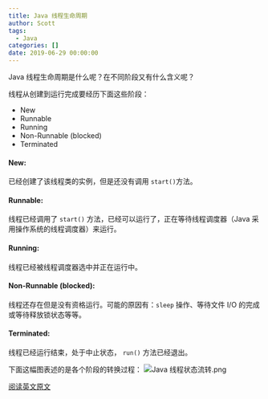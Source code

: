 ```yaml
---
title: Java 线程生命周期
author: Scott
tags:
  - Java
categories: []
date: 2019-06-29 00:00:00
---
```


Java 线程生命周期是什么呢？在不同阶段又有什么含义呢？
<!--more-->

线程从创建到运行完成要经历下面这些阶段：

* New
* Runnable
* Running
* Non-Runnable (blocked)
* Terminated

#### New:
已经创建了该线程类的实例，但是还没有调用 `start()`方法。

#### Runnable:
线程已经调用了 `start()` 方法，已经可以运行了，正在等待线程调度器（Java 采用操作系统的线程调度器）来运行。

#### Running:

线程已经被线程调度器选中并正在运行中。

#### Non-Runnable (blocked):
线程还存在但是没有资格运行。可能的原因有：`sleep` 操作、等待文件 I/O 的完成或等待释放锁状态等等。

#### Terminated:
线程已经运行结束，处于中止状态， `run()` 方法已经退出。

下面这幅图表述的是各个阶段的转换过程：
![Java 线程状态流转.png](http://upload-images.jianshu.io/upload_images/1247999-1a6c9e0b8d35bf6b.png?imageMogr2/auto-orient/strip%7CimageView2/2/w/1240)

[阅读英文原文](http://www.techbeamers.com/java-multithreading-with-examples/)